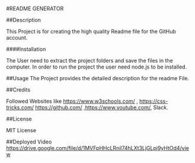 #README GENERATOR

##Description

This Project is for creating the high quality Readme file for the GitHub account.

####Installation

The User need to extract the project folders and save the files in the computer. In order to run the project the user need node.js to be installed.

##Usage
The Project provides the detailed description for the readme File.

##Credits

Followed Websites like https://www.w3schools.com/ , https://css-tricks.com/ https://github.com/ ,https://www.youtube.com/, Slack.

##License

MIT License

##Deployed Video
https://drive.google.com/file/d/1MVFpHHcLRnil74hLXt3LjGLpj9yHtOd4/view

